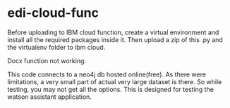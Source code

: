 # edi-cloud-func

Before uploading to IBM cloud function, create a virtual environment and install all the required packages inside it. Then upload a zip of this .py and the virtualenv folder to ibm cloud.

Docx function not working.

This code connects to a neo4j db hosted online(free). As there were limitations, a very small part of actual very large dataset is there. So while testing, you may not get all the options. This is designed for testing the watson assistant application.
